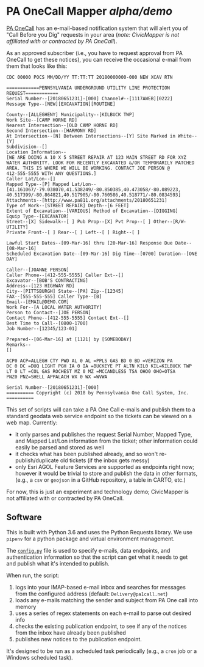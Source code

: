 # PA OneCall Mapper *alpha/demo*

[PA OneCall](http://www.pa1call.org/PA811/Public/) has an e-mail-based notification system that will alert you of "Call Before you Dig" requests in your area (*note: CivicMapper is not affiliated with or contracted by PA OneCall*). 

As an approved subscriber (i.e., you have to request approval from PA OneCall to get these notices), you can receive the occasional e-mail from them that looks like this:

```
CDC 00000 POCS MM/DD/YY TT:TT:TT 20180000000-000 NEW XCAV RTN

============PENNSYLVANIA UNDERGROUND UTILITY LINE PROTECTION REQUEST============
Serial Number--[20180651231]-[000] Channel#--[1117AWEB][0222]
Message Type--[NEW][EXCAVATION][ROUTINE]

County--[ALLEGHENY] Municipality--[KILBUCK TWP]
Work Site--[CAMP HORNE RD]
Nearest Intersection--[OLD CAMP HORNE RD]
Second Intersection--[HARMONY RD]
At Intersection--[N] Between Intersections--[Y] Site Marked in White--[Y]
Subdivision--[]
Location Information--
[WE ARE DOING A 10 X 5 STREET REPAIR AT 123 MAIN STREET RD FOR XYZ
WATER AUTHORITY. LOOK FOR RECENTLY EXCAVATED &/OR TEMPORARILY PATCHED
AREA. THIS IS WHERE WE WILL BE WORKING. CONTACT JOE PERSON @
412-555-5555 WITH ANY QUESTIONS.]
Caller Lat/Lon--[]
Mapped Type--[P] Mapped Lat/Lon--
[41.161067/-79.038070,41.538249/-80.850385,40.473058/-80.089223,
40.517399/-80.864821,40.517905/-80.760586,40.518771/-80.0834593]
Attachments--[http://www.pa811.org/attachments/20180651231]
Type of Work--[STREET REPAIR] Depth--[6 FEET]
Extent of Excavation--[VARIOUS] Method of Excavation--[DIGGING]
Equip Type--[EXCAVATOR]
Street--[X] Sidewalk--[ ] Pub Prop--[X] Pvt Prop--[ ] Other--[R/W-UTILITY]
Private Front--[ ] Rear--[ ] Left--[ ] Right--[ ]

Lawful Start Dates--[09-Mar-16] thru [20-Mar-16] Response Due Date--[08-Mar-16]
Scheduled Excavation Date--[09-Mar-16] Dig Time--[0700] Duration--[ONE DAY]

Caller--[JOANNE PERSON]
Caller Phone--[412-555-5555] Caller Ext--[]
Excavator--[BOB'S CONTRACTING]
Address--[123 HIGHWAY RD]
City--[PITTSBURGH] State--[PA] Zip--[12345]
FAX--[555-555-555] Caller Type--[B]
Email--[EMAIL@DEMO.COM]
Work For--[A LOCAL WATER AUTHORITY]
Person to Contact--[JOE PERSON]
Contact Phone--[412-555-5555] Contact Ext--[]
Best Time to Call--[0800-1700]
Job Number--[12345/123-01]

Prepared--[06-Mar-16] at [1121] by [SOMEBODAY]
Remarks--
[]

ACP0 ACP=ALLEGH CTY PWD AL 0 AL =PPLS GAS BD 0 BD =VERIZON PA 
DC 0 DC =DUQ LIGHT PGH IA 0 IA =BUCKEYE PT ALTN KIL0 KIL=KILBUCK TWP 
LT 0 LT =COL GAS ROCHEST MZ 0 MZ =MCCANDLESS TSA OHO0 OHO=OTSA 
PNZ0 PNZ=SHELL APPALACH WX 0 WX =WVWA 

Serial Number--[20180651231]-[000]
========== Copyright (c) 2018 by Pennsylvania One Call System, Inc. ==========
```

This set of scripts will can take a PA One Call e-mails and publish them to a standard geodata web service endpoint so the tickets can be viewed on a web map. Currently:

* it only parses and publishes the request Serial Number, Mapped Type, and Mapped Lat/Lon information from the ticket; other information could easily be parsed and stored as well
* it checks what has been published already, and so won't re-publish/duplicate old tickets (if the inbox gets messy)
* only Esri AGOL Feature Services are supported as endpoints right now; however it would be trivial to store and publish the data in other formats, (e.g., a `csv` or `geojson` in a GitHub repository, a table in CARTO, etc.)

For now, this is just an experiment and technology demo; CivicMapper is not affiliated with or contracted by PA OneCall.

## Software

This is built with Python 3.6 and uses the Python Requests library. We use `pipenv` for a python package and virtual environment management.

The [`config.py`](https://github.com/civicmapper/onecall-mapper/blob/master/config.example.py) file is used to specify e-mails, data endpoints, and authentication information so that the script can get what it needs to get and publish what it's intended to publish.

When run, the script:

1. logs into your IMAP-based e-mail inbox and searches for messages from the configured address (default: `Delivery@pa1call.net`)
2. loads any e-mails matching the sender and subject from PA One call into memory
3. uses a series of regex statements on each e-mail to parse out desired info
4. checks the existing publication endpoint, to see if any of the notices from the inbox have already been published
5. publishes new notices to the publication endpoint.

It's designed to be run as a scheduled task periodically (e.g., a `cron` job or a Windows scheduled task). 
